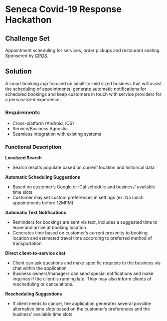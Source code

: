 # Seneca Covid-19 Response Hackathon

## Challenge Set

Appointment scheduling for services, order pickups and restaurant seating. Sponsered by [CPOS](https://cpos.com/).

## Solution

A smart booking app focused on small-to-mid sized business that will assist the scheduling of appointments, generate automatic notifications for scheduled bookings and keep customers in touch with service providers for a personalized experience.

### Requirements
-	Cross-platform (Android, iOS)
-	Service/Business Agnostic
-	Seamless integration with existing systems

### Functional Description

**Localized Search**
- Search results populate based on current location and historical data

**Automatic Scheduling Suggestions**
- Based on customer’s Google or iCal schedule and business’ available time slots
- Customer may set custom preferences in settings (ex. No lunch appointments before 12MPM)

**Automatic Text Notifications**
- Reminders for bookings are sent via text, includes a suggested time to leave and arrive at booking location
- Generates time based on customer’s current proximity to booking location and estimated travel time according to preferred method of transportation

**Direct client-to-service chat**
- Client can ask questions and make specific requests to the business via chat within the application
- Business owners/managers can send special notifications and make inquiries if the client is running late. They may also inform clients of rescheduling or cancelations.

**Rescheduling Suggestions**
- If client needs to cancel, the application generates several possible alternative time slots based on the customer’s preferences and the business’ available time slots.
